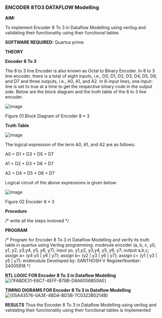 ### ENCODER 8TO3 DATAFLOW Modelling

**AIM:**

To implement  Encoder 8 To 3 in Dataflow Modelling using verilog and validating their functionality using their functional tables

**SOFTWARE REQUIRED:** Quartus prime

**THEORY**

**Encoder 8 To 3**

The 8 to 3 line Encoder is also known as Octal to Binary Encoder. In 8 to 3 line encoder, there is a total of eight inputs, i.e., D0, D1, D2, D3, D4, D5, D6, and D7 and three outputs, i.e., A0, A1, and A2. In 8-input lines, one input-line is set to true at a time to get the respective binary code in the output side. Below are the block diagram and the truth table of the 8 to 3 line encoder.

![image](https://github.com/naavaneetha/ENCODER8TO3DATAFLOW/assets/154305477/0bc242c1-eb9e-4c47-afe5-30428470efc3)

Figure 01  Block Diagram of Encoder 8 * 3

**Truth Table**

![image](https://github.com/naavaneetha/ENCODER8TO3DATAFLOW/assets/154305477/35496b14-ae6e-4cd1-9abd-d6736b576575)

The logical expression of the term A0, A1, and A2 are as follows:

A0 = D1 + D3 + D5 + D7

A1 = D2 + D3 + D6 + D7

A2 = D4 + D5 + D6 + D7

Logical circuit of the above expressions is given below:

![image](https://github.com/naavaneetha/ENCODER8TO3DATAFLOW/assets/154305477/95acaee6-c873-4c75-89eb-ef09fb158053)

Figure 02  Encoder 8 * 3

**Procedure**

/* write all the steps invloved */

**PROGRAM**

/* Program for Encoder 8 To 3 in Dataflow Modelling and verify its truth table in quartus using Verilog programming. 
modmule encoder (a, b, c, y0, y1, y2, y3,y4, y5, y6, y7);
input yo, y1,y2, y3,y4, y5, y6, y7;
output a,b,c;
assign a= (y4 y5 | y6 | y7);
assign b= (y2 | y3 | y6 | y7);
assign c= (y1 | y3 | y5 | y7);
endmodule
Developed by: SANTHOSH V
RegisterNumber: 24005918
*/

**RTL LOGIC FOR Encoder 8 To 3 in Dataflow Modelling**
![{1FABDE31-E6C7-4EFF-B78B-D6A6056B50AE}](https://github.com/user-attachments/assets/7f6b9520-dceb-45e7-b967-bf97e9931b77)

**TIMING DIGRAMS FOR Encoder 8 To 3 in Dataflow Modelling**
![{05A43576-0A3E-4BDA-BD3B-7C0322B0214B}](https://github.com/user-attachments/assets/6c81ff5d-c68a-4f20-80c4-3e9cd6afe4ce)

**RESULTS**
  Thus the Encoder 8 To 3 in Dataflow Modelling using verilog and validating their functionality using their functional tables is implemented



